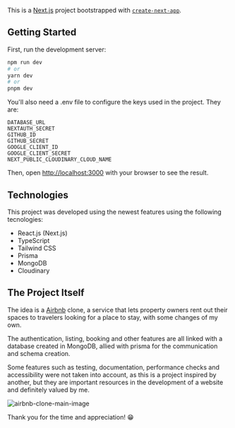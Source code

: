 This is a [Next.js](https://nextjs.org/) project bootstrapped with [`create-next-app`](https://github.com/vercel/next.js/tree/canary/packages/create-next-app).

## Getting Started

First, run the development server:

```bash
npm run dev
# or
yarn dev
# or
pnpm dev
```
You'll also need a .env file to configure the keys used in the project. They are:
```
DATABASE_URL
NEXTAUTH_SECRET
GITHUB_ID
GITHUB_SECRET
GOOGLE_CLIENT_ID
GOOGLE_CLIENT_SECRET
NEXT_PUBLIC_CLOUDINARY_CLOUD_NAME
```

Then, open [http://localhost:3000](http://localhost:3000) with your browser to see the result.

## Technologies

This project was developed using the newest features using the following tecnologies:

- React.js (Next.js)
- TypeScript
- Tailwind CSS
- Prisma
- MongoDB
- Cloudinary

## The Project Itself

The idea is a [Airbnb](https://www.airbnb.com.br/) clone, a service that lets property owners rent out their spaces to travelers looking for a place to stay, with some changes of my own.

The authentication, listing, booking and other features are all linked with a database created in MongoDB, allied with prisma for the communication and schema creation.

Some features such as testing, documentation, performance checks and accessibility were not taken into account, as this is a project inspired by another, but they are important resources in the development of a website and definitely valued by me.

![airbnb-clone-main-image](https://github.com/ruliandosreis/airbnb-clone/assets/73958651/5c29e00a-f1d6-4dd0-aa51-24ae616d7fd2)

Thank you for the time and appreciation! :grin:
